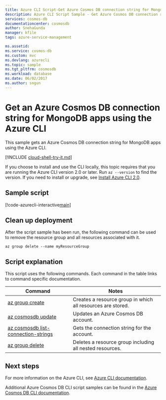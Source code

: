 ```yaml
---
title: Azure CLI Script-Get Azure Cosmos DB connection string for MongoDB apps| Microsoft Docs
description: Azure CLI Script Sample - Get Azure Cosmos DB connection string for MongoDB apps
services: cosmos-db
documentationcenter: cosmosdb
author: SnehaGunda
manager: kfile
tags: azure-service-management

ms.assetid:
ms.service: cosmos-db
ms.custom: mvc
ms.devlang: azurecli
ms.topic: sample
ms.tgt_pltfrm: cosmosdb
ms.workload: database
ms.date: 06/02/2017
ms.author: sngun
---
```


# Get an Azure Cosmos DB connection string for MongoDB apps using the Azure CLI

This sample gets an Azure Cosmos DB connection string for MongoDB apps using the Azure CLI. 

[!INCLUDE [cloud-shell-try-it.md](../../../includes/cloud-shell-try-it.md)]

If you choose to install and use the CLI locally, this topic requires that you are running the Azure CLI version 2.0 or later. Run `az --version` to find the version. If you need to install or upgrade, see [Install Azure CLI 2.0]( /cli/azure/install-azure-cli). 

## Sample script

[!code-azurecli-interactive[main](../../../cli_scripts/cosmosdb/secure-cosmosdb-get-mongodb-connection-string/secure-cosmosdb-get-mongodb-connection-string.sh?highlight=36-39 "Get Azure Cosmos DB connection string for MongoDB apps")]

## Clean up deployment

After the script sample has been run, the following command can be used to remove the resource group and all resources associated with it.

```azurecli-interactive
az group delete --name myResourceGroup
```

## Script explanation

This script uses the following commands. Each command in the table links to command specific documentation.

| Command | Notes |
|---|---|
| [az group create](https://docs.microsoft.com/cli/azure/group#az_group_create) | Creates a resource group in which all resources are stored. |
| [az cosmosdb update](https://docs.microsoft.com/cli/azure/cosmosdb#az_cosmosdb_update) | Updates an Azure Cosmos DB account. |
| [az cosmosdb list-connection-strings](https://docs.microsoft.com/cli/azure/cosmosdb#az_cosmosdb_list_connection_strings) | Gets the connection string for the account.|
| [az group delete](https://docs.microsoft.com/cli/azure/group#az_group_delete) | Deletes a resource group including all nested resources. |

## Next steps

For more information on the Azure CLI, see [Azure CLI documentation](https://docs.microsoft.com/cli/azure).

Additional Azure Cosmos DB CLI script samples can be found in the [Azure Cosmos DB CLI documentation](../cli-samples.md).
